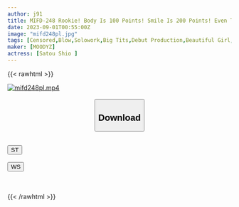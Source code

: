 ```yaml
---
author: j91
title: MIFD-248 Rookie! Body Is 100 Points! Smile Is 200 Points! Even Though She Is An Active Female College Student, She Is A Very Bright Perverted BODY! 20 Year Old Treat! G Cup! AV Debut! Shio Sato
date: 2023-09-01T00:55:00Z
image: "mifd248pl.jpg"
tags: [Censored,Blow,Solowork,Big Tits,Debut Production,Beautiful Girl,Kiss	 ]
maker: [MOODYZ]
actress: [Satou Shio ]
---
```



{{< rawhtml >}}

<div class="video" data-videoid="zLGp7pgYr4IYY0A">
    <a href="javascript:;">
        <img src="https://my.j91.asia/posts/mifd248pl/mifd248pl.jpg" width="WIDTH" height="HEIGHT" alt="mifd248pl.mp4" loading="lazy">
    </a>
</div>

<script type="text/javascript" src="https://j91.asia/asset/on-demand-st.js"></script>

<br>
  <link rel="stylesheet" href="https://j91.asia/asset/bs5.css">
  
  <center>
  <button class="btn btn-primary" type="button" data-bs-toggle="collapse" data-bs-target=".multi-collapse" aria-expanded="false" aria-controls="multiCollapseExample1 multiCollapseExample2"><h2>Download</h2></button></center>
</p>
<div class="row">
  <div class="col">
    <div class="collapse multi-collapse" id="multiCollapseExample1">
      <div class="card card-body">
	      	      <br>
<div class="buttons">  
<a href="https://streamtape.to/v/zLGp7pgYr4IYY0A"><button class="btn-hover color-3"><i class="fa fa-download"></i> ST</button></a></div>
    </div>
  </div>
</div>
  <div class="col">
    <div class="collapse multi-collapse" id="multiCollapseExample2">
      <div class="card card-body">
	      <br>
<div class="buttons">
    <a href="https://wolfstream.tv/qf2fh0licdez"><button class="btn-hover color-9"><i class="fa fa-download"></i> WS</button></a></div>
<br><br>
      </div>
    </div>
  </div>
</div>

{{< /rawhtml >}}
